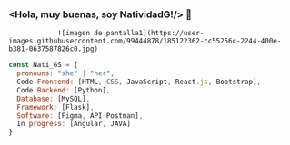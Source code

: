 ### <Hola, muy buenas, soy NatividadG!/> 👋



                ![imagen de pantalla1](https://user-images.githubusercontent.com/99444878/185122362-cc55256c-2244-400e-b381-0637587826c0.jpg)

```js
const Nati_GS = {
  pronouns: "she" | "her",
  Code Frontend: [HTML, CSS, JavaScript, React.js, Bootstrap],
  Code Backend: [Python],
  Database: [MySQL],
  Framework: [Flask],
  Software: [Figma, API Postman],
  In progress: [Angular, JAVA]
}
```










